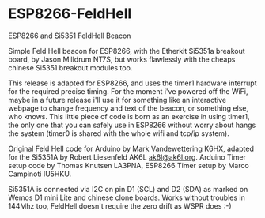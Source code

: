 # ESP8266-FeldHell
ESP8266 and Si5351 FeldHell Beacon

Simple Feld Hell beacon for ESP8266, with the Etherkit Si5351a breakout board, by Jason Milldrum NT7S, but works flawlessly with the cheaps chinese Si5351 breakout modules too.

This release is adapted for ESP8266, and uses the timer1 hardware interrupt for the required precise timing.
For the moment i've powered off the WiFi, maybe in a future release i'll use it for something like an interactive webpage to change frequency and text of the beacon, or something else, who knows. This little piece of code is born as an exercise in using timer1, the only one that you can safely use in ESP8266 without worry about hangs the system (timer0 is shared with the whole wifi and tcp/ip system).

Original Feld Hell code for Arduino by Mark Vandewettering K6HX, adapted for the Si5351A by Robert Liesenfeld AK6L <ak6l@ak6l.org>.  Arduino Timer setup code by Thomas Knutsen LA3PNA, ESP8266 Timer setup by Marco Campinoti IU5HKU.

Si5351A is connected via I2C on pin D1 (SCL) and D2 (SDA) as marked on Wemos D1 mini Lite and chinese clone boards.
Works without troubles in 144Mhz too, FeldHell doesn't require the zero drift as WSPR does :-)
